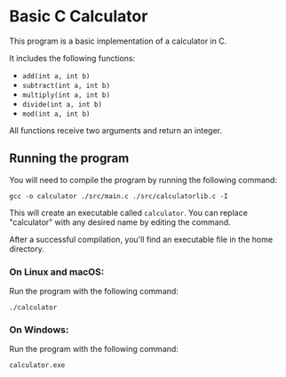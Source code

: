 # Basic C Calculator

This program is a basic implementation of a calculator in C.

It includes the following functions:

- `add(int a, int b)`
- `subtract(int a, int b)`
- `multiply(int a, int b)`
- `divide(int a, int b)`
- `mod(int a, int b)`

All functions receive two arguments and return an integer.

## Running the program

You will need to compile the program by running the following command:

`gcc -o calculator ./src/main.c ./src/calculatorlib.c -I`

This will create an executable called `calculator`. You can replace "calculator" with any desired name by editing the command.

After a successful compilation, you'll find an executable file in the home directory.

### On Linux and macOS:

Run the program with the following command:

`./calculator`

### On Windows:

Run the program with the following command:

`calculator.exe`
